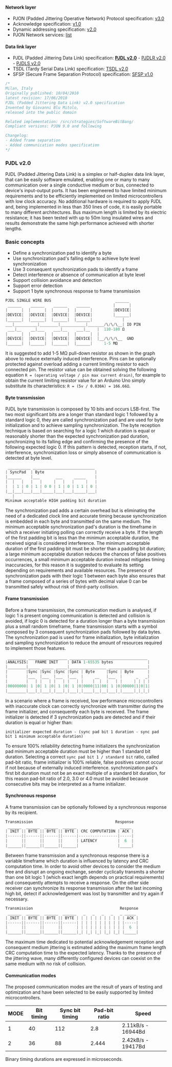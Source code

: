 #### Network layer
- PJON (Padded Jittering Operative Network) Protocol specification: [v3.0](/specification/PJON-protocol-specification-v3.0.md)
- Acknowledge specification: [v1.0](/specification/PJON-protocol-acknowledge-specification-v1.0.md)
- Dynamic addressing specification: [v2.0](/specification/PJON-dynamic-addressing-specification-v2.0.md)
- PJON Network services: [list](/specification/PJON-network-services-list.md)
#### Data link layer
- PJDL (Padded Jittering Data Link) specification:
**[PJDL v2.0](/src/strategies/SoftwareBitBang/specification/PJDL-specification-v2.0.md)** - [PJDLR v2.0](/src/strategies/OverSampling/specification/PJDLR-specification-v2.0.md) - [PJDLS v2.0](/src/strategies/AnalogSampling/specification/PJDLS-specification-v2.0.md)
- TSDL (Tardy Serial Data Link) specification: [TSDL v2.0](/src/strategies/ThroughSerial/specification/TSDL-specification-v2.0.md)
- SFSP (Secure Frame Separation Protocol) specification: [SFSP v1.0](/specification/SFSP-frame-separation-specification-v1.0.md)

```cpp
/*
Milan, Italy
Originally published: 10/04/2010
latest revision: 17/06/2018
PJDL (Padded Jittering Data Link) v2.0 specification
Invented by Giovanni Blu Mitolo,
released into the public domain

Related implementation: /src/strategies/SoftwareBitBang/
Compliant versions: PJON 9.0 and following

Changelog:
- Added frame separation
- Added communication modes specification
*/
```
### PJDL v2.0
PJDL (Padded Jittering Data Link) is a simplex or half-duplex data link layer, that can be easily software emulated, enabling one or many to many communication over a single conductive medium or bus, connected to device's input-output ports. It has been engineered to have limited minimum requirements and to be efficiently implemented on limited microcontrollers with low clock accuracy. No additional hardware is required to apply PJDL and, being implemented in less than 350 lines of code, it is easily portable to many different architectures. Bus maximum length is limited by its electric resistance; it has been tested with up to 50m long insulated wires and results demonstrate the same high performance achieved with shorter lengths.

### Basic concepts
* Define a synchronization pad to identify a byte
* Use synchronization pad's falling edge to achieve byte level synchronization
* Use 3 consequent synchronization pads to identify a frame
* Detect interference or absence of communication at byte level
* Support collision avoidance and detection
* Support error detection
* Support 1 byte synchronous response to frame transmission

```cpp
PJDL SINGLE WIRE BUS                            ______
 ______    ______    ______    ______          |      |
|      |  |      |  |      |  |      |         |DEVICE|
|DEVICE|  |DEVICE|  |DEVICE|  |DEVICE|         |______|
|______|  |______|  |______|  |______|             |
___|__________|________|___________|_______/\/\/\__| IO PIN
 ___|__    __|___    ___|__    ___|__   |  110-180 Ω
|      |  |      |  |      |  |      |  |  
|DEVICE|  |DEVICE|  |DEVICE|  |DEVICE|  |__/\/\/\__  GND
|______|  |______|  |______|  |______|     1-5 MΩ    
```
It is suggested to add 1-5 MΩ pull-down resistor as shown in the graph above to reduce externally induced interference. Pins can be optionally protected against overload adding a current limiting resistor to each connected pin. The resistor value can be obtained solving the following equation `R = (operating voltage / pin max current drain)`, for example to obtain the current limiting resistor value for an Arduino Uno simply substitute its characteristics: `R = (5v / 0.030A) = 166.66Ω`.

#### Byte transmission
PJDL byte transmission is composed by 10 bits and occurs LSB-first. The two most significant bits are a longer than standard logic 1 followed by a standard logic 0, they are called synchronization pad and are used for byte initialization and to achieve sampling synchronization. The byte reception technique is based on searching for a logic 1 which duration is equal or reasonably shorter than the expected synchronization pad duration, synchronizing to its falling edge and confirming the presence of the following expected logic 0. If this pattern is detected, reception starts, if not, interference, synchronization loss or simply absence of communication is detected at byte level.
```cpp  
 __________ ___________________________
| SyncPad  | Byte                      |
|______    |___       ___     _____    |
|  |   |   |   |     |   |   |     |   |
|  | 1 | 0 | 1 | 0 0 | 1 | 0 | 1 1 | 0 |
|__|___|___|___|_____|___|___|_____|___|
   |
Minimum acceptable HIGH padding bit duration
```
The synchronization pad adds a certain overhead but is eliminating the need of a dedicated clock line and accurate timing because synchronization is embedded in each byte and transmitted on the same medium. The minimum acceptable synchronization pad's duration is the timeframe in which a receiver initiating polling can correctly receive a byte. If the length of the first padding bit is less than the minimum acceptable duration, the received signal is considered interference. The minimum acceptable duration of the first padding bit must be shorter than a padding bit duration; a large minimum acceptable duration reduces the chances of false positives occurrences, a small minimum acceptable duration instead mitigates timing inaccuracies, for this reason it is suggested to evaluate its setting depending on requirements and available resources. The presence of synchronization pads with their logic 1 between each byte also ensures that a frame composed of a series of bytes with decimal value 0 can be transmitted safely without risk of third-party collision.

#### Frame transmission
Before a frame transmission, the communication medium is analysed, if logic 1 is present ongoing communication is detected and collision is avoided, if logic 0 is detected for a duration longer than a byte transmission plus a small random timeframe, frame transmission starts with a symbol composed by 3 consequent synchronization pads followed by data bytes. The synchronization pad is used for frame initialization, byte initialization and sampling synchronization to reduce the amount of resources required to implement those features.  
```cpp  
 ________ _________________ __________________________________
|ANALYSIS|   FRAME INIT    | DATA 1-65535 bytes               |
|________|_____ _____ _____|________________ _________________|
|        |Sync |Sync |Sync |Sync | Byte     |Sync | Byte      |
|        |___  |___  |___  |___  |     __   |___  |      _   _|
|        |   | |   | |   | |   | |    |  |  |   | |     | | | |
|00000000| 1 |0| 1 |0| 1 |0| 1 |0|0000|11|00| 1 |0|00000|1|0|1|
|________|___|_|___|_|___|_|___|_|____|__|__|___|_|_____|_|_|_|
```
In a scenario where a frame is received, low performance microcontrollers with inaccurate clock can correctly synchronize with transmitter during the frame initializer, and consequently each byte is received. The frame initializer is detected if 3 synchronization pads are detected and if their duration is equal or higher than:

`initializer expected duration - (sync pad bit 1 duration - sync pad bit 1 minimum acceptable duration)`

To ensure 100% reliability detecting frame initializers the synchronization pad minimum acceptable duration must be higher than 1 standard bit duration. Selecting a correct `sync pad bit 1 / standard bit` ratio, called pad-bit ratio, frame initializer is 100% reliable, false positives cannot occur if not because of externally induced interference. synchronization pad's first bit duration must not be an exact multiple of a standard bit duration, for this reason pad-bit ratio of 2.0, 3.0 or 4.0 must be avoided because consecutive bits may be interpreted as a frame initializer.

#### Synchronous response
A frame transmission can be optionally followed by a synchronous response by its recipient.
```cpp  
Transmission                                    Response
 ______  ______  ______  ______                   _____
| INIT || BYTE || BYTE || BYTE | CRC COMPUTATION | ACK |
|------||------||------||------|-----------------|-----|
|      ||      ||      ||      | LATENCY         |  6  |
|______||______||______||______|                 |_____|
```

Between frame transmission and a synchronous response there is a variable timeframe which duration is influenced by latency and CRC computation time. In order to avoid other devices to consider the medium free and disrupt an ongoing exchange, sender cyclically transmits a shorter than one bit logic 1 (which exact length depends on practical requirements) and consequently attempts to receive a response. On the other side receiver can synchronize its response transmission after the last incoming high bit, detect if acknowledgement was lost by transmitter and try again if necessary.
```cpp  
Transmission                                      Response
 ______  ______  ______  ______   _   _   _   _   _ _____
| INIT || BYTE || BYTE || BYTE | | | | | | | | | | | ACK |
|------||------||------||------| | | | | | | | | | |-----|
|      ||      ||      ||      | | | | | | | | | | |  6  |
|______||______||______||______|_| |_| |_| |_| |_| |_____|

```

The maximum time dedicated to potential acknowledgement reception and consequent medium jittering is estimated adding the maximum frame length CRC computation time to the expected latency. Thanks to the presence of the jittering wave, many differently configured devices can coexist on the same medium with no risk of collision.

#### Communication modes
The proposed communication modes are the result of years of testing and optimization and have been selected to be easily supported by limited microcontrollers.  

| MODE | Bit timing | Sync bit timing | Pad-bit ratio | Speed               |
| ---- | ---------- | --------------- | ------------- | ------------------- |
| 1    | 40         | 112             | 2.8           | 2.11kB/s  - 16944Bd |
| 2    | 36         | 88              | 2.444         | 2.42kB/s  - 19417Bd |

Binary timing durations are expressed in microseconds.
